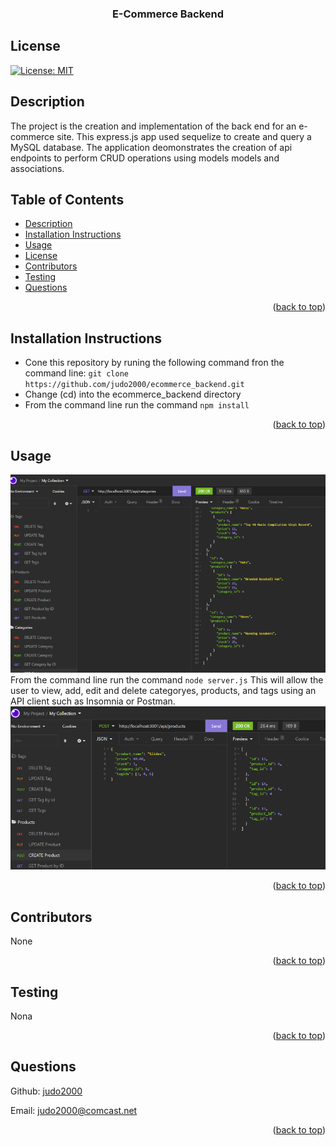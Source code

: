 <div id="top"></div>
    <h3 align="center">E-Commerce Backend</h3>

  ## License
  
  [![License: MIT](https://img.shields.io/badge/License-MIT-yellow.svg)](https://opensource.org/licenses/MIT)

  ## Description
  The project is the creation and implementation of the back end for an e-commerce site.  This express.js app used sequelize to create and query a MySQL database.  The application deomonstrates the creation of api endpoints to perform CRUD operations using models models and associations.

  ## Table of Contents
  * [Description](#description)
  * [Installation Instructions](#installation-instructions)
  * [Usage](#usage)
  * [License](#license)
  * [Contributors](#contributors)
  * [Testing](#testing)
  * [Questions](#questions)
  

  <p align="right">(<a href="#top">back to top</a>)</p>

  ## Installation Instructions
  
  <ul><li>Cone this repository by runing the following command fron the command line: <code>git clone https://github.com/judo2000/ecommerce_backend.git</code></li><li>Change (cd) into the ecommerce_backend directory</li><li>From the command line run the command <code>npm install</code to install required packages.</li></ul>
  
  <p align="right">(<a href="#top">back to top</a>)</p>
  
  ## Usage   
  [![Poject Name Screen Shot][project-screenshot1]](https://judo2000.github.io/img/project_screenshot1.png)   
  From the command line run the command <code>node server.js</code>  This will allow the user to view, add, edit and delete categoryes, products, and tags using an API client such as Insomnia or Postman.   
  [![Poject Name Screen Shot][project-screenshot2]](https://judo2000.github.io/img/project_screenshot2.png)
  
  <p align="right">(<a href="#top">back to top</a>)</p>
  
    
  ## Contributors
  None

  <p align="right">(<a href="#top">back to top</a>)</p>

  ## Testing
  Nona

  <p align="right">(<a href="#top">back to top</a>)</p>

  ## Questions

  Github: [judo2000](https://github.com/judo2000)<br/>
  
  Email: [judo2000@comcast.net](judo2000@comcast.net)

  <p align="right">(<a href="#top">back to top</a>)</p>

[project-name]: E-Commerce-Backend
[project-screenshot1]: /img/project_screenshot1.png
[project-screenshot2]: /img/project_screenshot2.png
